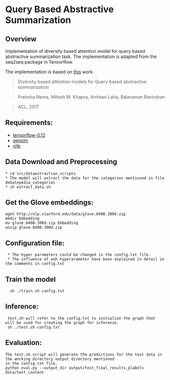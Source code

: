 # Query Based Abstractive Summarization
## Overview 
Implementation of diversity based attention model for query based abstractive summarization task. The implementation is adapted from the seq2seq package in Tensorflow.

The implementation is based on [this](https://arxiv.org/abs/1704.08300) work.
> Diversity based attention models for Query based abstractive summarization

> Preksha Nema, Mitesh M. Khapra, Anirban Laha, Balaraman Ravindran

> ACL, 2017

## Requirements:
* [tensorflow-0.12](https://www.tensorflow.org/versions/r0.12/get_started/os_setup)
* [gensim](https://pypi.python.org/pypi/gensim)
* [nltk](http://www.nltk.org/install.html)

## Data Download and Preprocessing
    * cd src/dataextraction_scripts
    * The model will extract the data for the categories mentioned in file debatepedia_categories
    * sh extract_data.sh

## Get the Glove embeddings:
    wget http://nlp.stanford.edu/data/glove.840B.300d.zip
    mkdir Embedding
    mv glove.840B.300d.zip Embedding
    unzip glove.840B.300d.zip
 
 ## Configuration file:
     * The hyper parameters could be changed in the config.txt file.
     * The influence of eah hyperarameter have been explained in detail in the comments in config.txt
 ## Train the model
      sh ./train.sh config.txt
      
 ## Inference:
     test.sh will refer to the config.txt to initialize the graph that will be used for creating the graph for inference.
     sh ./test.sh config.txt

## Evaluation:
    The test.sh script will generate the predictions for the test data in the working directory output directory mentioned
    in the config.txt file.
    python eval.py --output_dir output/test_final_results_plabels data/test_content
